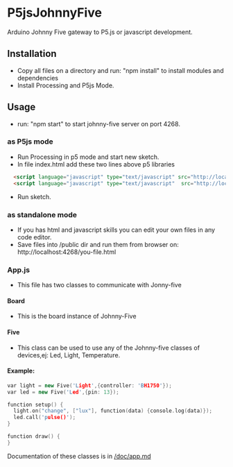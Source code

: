 # P5jsJohnnyFive
Arduino Johnny Five gateway to P5.js or javascript development.

## Installation

- Copy all files on a directory and run: "npm install" to install modules and dependencies
- Install Processing and P5js Mode.

## Usage
- run: "npm start" to start johnny-five server on port 4268.

### as P5js mode
- Run Processing in p5 mode and start new sketch.
- In file index.html add these two lines above p5 libraries
```html
  <script language="javascript" type="text/javascript" src="http://localhost:4268/socket.io/socket.io.js"></script>
  <script language="javascript" type="text/javascript"  src="http://localhost:4268/js/app.js"></script>
```
- Run sketch.

### as standalone mode
- If you has html and javascript skills you can edit your own files in any code editor.  
- Save files into /public dir and run them from browser on: http://localhost:4268/you-file.html

### App.js
- This file has two classes to communicate with Jonny-five
#### Board
- This is the board instance of Johnny-Five

#### Five
- This class can be used to use any of the Johnny-five classes of devices,ej: Led, Light, Temperature.

#### Example:
```c++
var light = new Five('Light',{controller: 'BH1750'});
var led = new Five('Led',{pin: 13});

function setup() {
  light.on("change", ["lux"], function(data) {console.log(data)});
  led.call('pulse()');
}

function draw() {
}
```

Documentation of these classes is in [/doc/app.md](https://github.com/astoctas/P5jsJohnnyFive/blob/master/doc/app.md)




